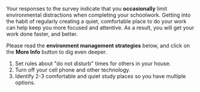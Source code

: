 
Your responses to the survey indicate that you **occasionally** limit environmental distractions when completing your schoolwork. Getting into the habit of regularly creating a quiet, comfortable place to do your work can help keep you more focused and attentive. As a result, you will get your work done faster, and better. 

Please read the **environment management strategies** below, and click on the **More Info** button to dig even deeper.

1.	Set rules about "do not disturb" times for others in your house.
2.	Turn off your cell phone and other technology.
3.	Identify 2-3 comfortable and quiet study places so you have multiple options.
